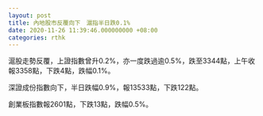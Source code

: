 ```yaml
---
layout: post
title: 內地股市反覆向下　滬指半日跌0.1%
date: 2020-11-26 11:39:46.000000000 +08:00
categories: rthk
---
```


滬股走勢反覆，上證指數曾升0.2%，亦一度跌過逾0.5%，跌至3344點，上午收報3358點，下跌4點，跌幅0.1%。

深證成份指數向下，半日跌幅0.9%，報13533點，下跌122點。

創業板指數報2601點，下跌13點，跌幅0.5%。
